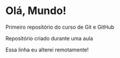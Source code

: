 # Olá, Mundo!
 Primeiro repositório do curso de Git e GitHub

 Repositório criado durante uma aula

 Essa linha eu alterei remotamente!
